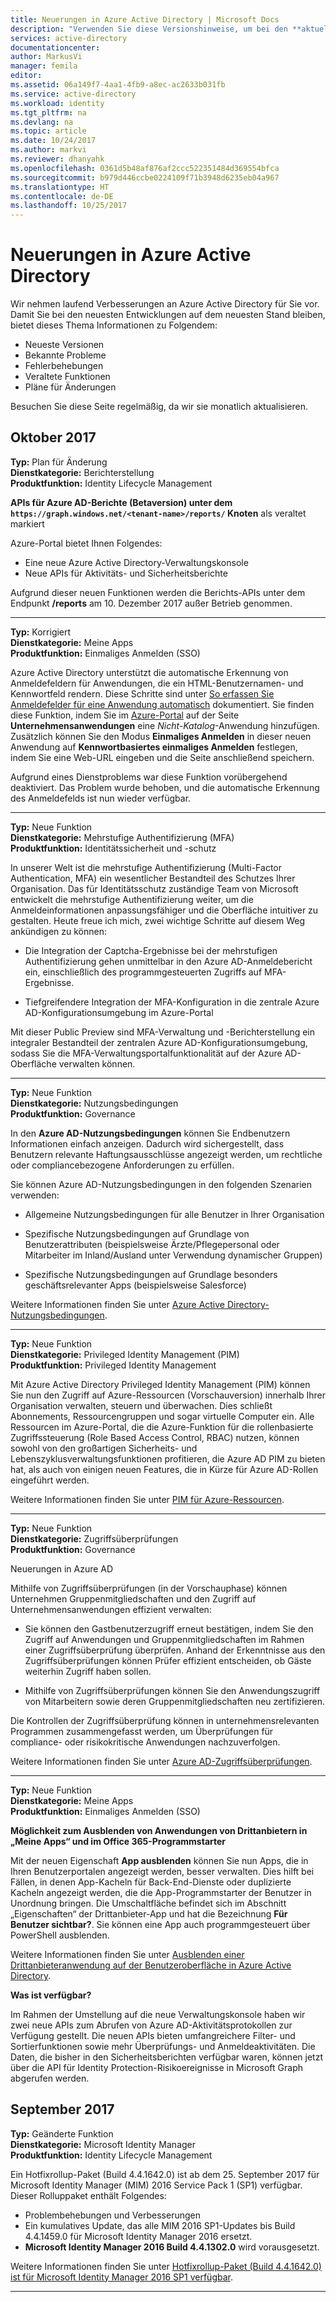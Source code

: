 ```yaml
---
title: Neuerungen in Azure Active Directory | Microsoft Docs
description: "Verwenden Sie diese Versionshinweise, um bei den **aktuellen Versionen**, **bekannten Problemen**, **Fehlerbehebungen**, **veralteter Funktionalität** und **Plänen für Änderungen** in Azure Active Directory auf dem Laufenden zu bleiben."
services: active-directory
documentationcenter: 
author: MarkusVi
manager: femila
editor: 
ms.assetid: 06a149f7-4aa1-4fb9-a8ec-ac2633b031fb
ms.service: active-directory
ms.workload: identity
ms.tgt_pltfrm: na
ms.devlang: na
ms.topic: article
ms.date: 10/24/2017
ms.author: markvi
ms.reviewer: dhanyahk
ms.openlocfilehash: 0361d5b48af876af2ccc522351484d369554bfca
ms.sourcegitcommit: b979d446ccbe0224109f71b3948d6235eb04a967
ms.translationtype: HT
ms.contentlocale: de-DE
ms.lasthandoff: 10/25/2017
---
```

# <a name="whats-new-in-azure-active-directory"></a>Neuerungen in Azure Active Directory

Wir nehmen laufend Verbesserungen an Azure Active Directory für Sie vor. Damit Sie bei den neuesten Entwicklungen auf dem neuesten Stand bleiben, bietet dieses Thema Informationen zu Folgendem:

-   Neueste Versionen 
-   Bekannte Probleme 
-   Fehlerbehebungen 
-   Veraltete Funktionen 
-   Pläne für Änderungen 

Besuchen Sie diese Seite regelmäßig, da wir sie monatlich aktualisieren.


## <a name="october-2017"></a>Oktober 2017

**Typ:** Plan für Änderung  
**Dienstkategorie:** Berichterstellung  
**Produktfunktion:** Identity Lifecycle Management  


**APIs für Azure AD-Berichte (Betaversion) unter dem `https://graph.windows.net/<tenant-name>/reports/` Knoten** als veraltet markiert

Azure-Portal bietet Ihnen Folgendes:

- Eine neue Azure Active Directory-Verwaltungskonsole 
- Neue APIs für Aktivitäts- und Sicherheitsberichte
 
Aufgrund dieser neuen Funktionen werden die Berichts-APIs unter dem Endpunkt **/reports** am 10. Dezember 2017 außer Betrieb genommen. 

---

**Typ:** Korrigiert   
**Dienstkategorie:** Meine Apps  
**Produktfunktion:** Einmaliges Anmelden (SSO)  


Azure Active Directory unterstützt die automatische Erkennung von Anmeldefeldern für Anwendungen, die ein HTML-Benutzernamen- und Kennwortfeld rendern.  Diese Schritte sind unter [So erfassen Sie Anmeldefelder für eine Anwendung automatisch](application-config-sso-problem-configure-password-sso-non-gallery.md#how-to-manually-capture-sign-in-fields-for-an-application) dokumentiert. Sie finden diese Funktion, indem Sie im [Azure-Portal](http://aad.portal.azure.com) auf der Seite **Unternehmensanwendungen** eine *Nicht-Katalog*-Anwendung hinzufügen. Zusätzlich können Sie den Modus **Einmaliges Anmelden** in dieser neuen Anwendung auf **Kennwortbasiertes einmaliges Anmelden** festlegen, indem Sie eine Web-URL eingeben und die Seite anschließend speichern.
 
Aufgrund eines Dienstproblems war diese Funktion vorübergehend deaktiviert. Das Problem wurde behoben, und die automatische Erkennung des Anmeldefelds ist nun wieder verfügbar.

---

**Typ:** Neue Funktion  
**Dienstkategorie:** Mehrstufige Authentifizierung (MFA)  
**Produktfunktion:** Identitätssicherheit und -schutz  


In unserer Welt ist die mehrstufige Authentifizierung (Multi-Factor Authentication, MFA) ein wesentlicher Bestandteil des Schutzes Ihrer Organisation. Das für Identitätsschutz zuständige Team von Microsoft entwickelt die mehrstufige Authentifizierung weiter, um die Anmeldeinformationen anpassungsfähiger und die Oberfläche intuitiver zu gestalten. Heute freue ich mich, zwei wichtige Schritte auf diesem Weg ankündigen zu können: 

- Die Integration der Captcha-Ergebnisse bei der mehrstufigen Authentifizierung gehen unmittelbar in den Azure AD-Anmeldebericht ein, einschließlich des programmgesteuerten Zugriffs auf MFA-Ergebnisse.

- Tiefgreifendere Integration der MFA-Konfiguration in die zentrale Azure AD-Konfigurationsumgebung im Azure-Portal

Mit dieser Public Preview sind MFA-Verwaltung und -Berichterstellung ein integraler Bestandteil der zentralen Azure AD-Konfigurationsumgebung, sodass Sie die MFA-Verwaltungsportalfunktionalität auf der Azure AD-Oberfläche verwalten können.


---
**Typ:** Neue Funktion  
**Dienstkategorie:** Nutzungsbedingungen  
**Produktfunktion:** Governance  


In den **Azure AD-Nutzungsbedingungen** können Sie Endbenutzern Informationen einfach anzeigen. Dadurch wird sichergestellt, dass Benutzern relevante Haftungsausschlüsse angezeigt werden, um rechtliche oder compliancebezogene Anforderungen zu erfüllen.

Sie können Azure AD-Nutzungsbedingungen in den folgenden Szenarien verwenden:

- Allgemeine Nutzungsbedingungen für alle Benutzer in Ihrer Organisation 

- Spezifische Nutzungsbedingungen auf Grundlage von Benutzerattributen (beispielsweise Ärzte/Pflegepersonal oder Mitarbeiter im Inland/Ausland unter Verwendung dynamischer Gruppen) 

- Spezifische Nutzungsbedingungen auf Grundlage besonders geschäftsrelevanter Apps (beispielsweise Salesforce)

Weitere Informationen finden Sie unter [Azure Active Directory-Nutzungsbedingungen](active-directory-tou.md).


---
**Typ:** Neue Funktion  
**Dienstkategorie:** Privileged Identity Management (PIM)  
**Produktfunktion:** Privileged Identity Management  


Mit Azure Active Directory Privileged Identity Management (PIM) können Sie nun den Zugriff auf Azure-Ressourcen (Vorschauversion) innerhalb Ihrer Organisation verwalten, steuern und überwachen. Dies schließt Abonnements, Ressourcengruppen und sogar virtuelle Computer ein. Alle Ressourcen im Azure-Portal, die die Azure-Funktion für die rollenbasierte Zugriffssteuerung (Role Based Access Control, RBAC) nutzen, können sowohl von den großartigen Sicherheits- und Lebenszyklusverwaltungsfunktionen profitieren, die Azure AD PIM zu bieten hat, als auch von einigen neuen Features, die in Kürze für Azure AD-Rollen eingeführt werden.

Weitere Informationen finden Sie unter [PIM für Azure-Ressourcen](privileged-identity-management/azure-pim-resource-rbac.md).


---
**Typ:** Neue Funktion  
**Dienstkategorie:** Zugriffsüberprüfungen  
**Produktfunktion:** Governance  


Neuerungen in Azure AD

Mithilfe von Zugriffsüberprüfungen (in der Vorschauphase) können Unternehmen Gruppenmitgliedschaften und den Zugriff auf Unternehmensanwendungen effizient verwalten: 

- Sie können den Gastbenutzerzugriff erneut bestätigen, indem Sie den Zugriff auf Anwendungen und Gruppenmitgliedschaften im Rahmen einer Zugriffsüberprüfung überprüfen. Anhand der Erkenntnisse aus den Zugriffsüberprüfungen können Prüfer effizient entscheiden, ob Gäste weiterhin Zugriff haben sollen.

- Mithilfe von Zugriffsüberprüfungen können Sie den Anwendungszugriff von Mitarbeitern sowie deren Gruppenmitgliedschaften neu zertifizieren.

Die Kontrollen der Zugriffsüberprüfung können in unternehmensrelevanten Programmen zusammengefasst werden, um Überprüfungen für compliance- oder risikokritische Anwendungen nachzuverfolgen.

Weitere Informationen finden Sie unter [Azure AD-Zugriffsüberprüfungen](active-directory-azure-ad-controls-access-reviews-overview.md).


---
**Typ:** Neue Funktion  
**Dienstkategorie:** Meine Apps  
**Produktfunktion:** Einmaliges Anmelden (SSO)  


**Möglichkeit zum Ausblenden von Anwendungen von Drittanbietern in „Meine Apps“ und im Office 365-Programmstarter**

Mit der neuen Eigenschaft **App ausblenden** können Sie nun Apps, die in Ihren Benutzerportalen angezeigt werden, besser verwalten. Dies hilft bei Fällen, in denen App-Kacheln für Back-End-Dienste oder duplizierte Kacheln angezeigt werden, die die App-Programmstarter der Benutzer in Unordnung bringen. Die Umschaltfläche befindet sich im Abschnitt „Eigenschaften“ der Drittanbieter-App und hat die Bezeichnung **Für Benutzer sichtbar?**. Sie können eine App auch programmgesteuert über PowerShell ausblenden. 

Weitere Informationen finden Sie unter [Ausblenden einer Drittanbieteranwendung auf der Benutzeroberfläche in Azure Active Directory](active-directory-coreapps-hide-third-party-app.md). 


**Was ist verfügbar?**

 Im Rahmen der Umstellung auf die neue Verwaltungskonsole haben wir zwei neue APIs zum Abrufen von Azure AD-Aktivitätsprotokollen zur Verfügung gestellt. Die neuen APIs bieten umfangreichere Filter- und Sortierfunktionen sowie mehr Überprüfungs- und Anmeldeaktivitäten. Die Daten, die bisher in den Sicherheitsberichten verfügbar waren, können jetzt über die API für Identity Protection-Risikoereignisse in Microsoft Graph abgerufen werden.


## <a name="september-2017"></a>September 2017

**Typ:** Geänderte Funktion  
**Dienstkategorie:** Microsoft Identity Manager  
**Produktfunktion:** Identity Lifecycle Management  


Ein Hotfixrollup-Paket (Build 4.4.1642.0) ist ab dem 25. September 2017 für Microsoft Identity Manager (MIM) 2016 Service Pack 1 (SP1) verfügbar. Dieser Rolluppaket enthält Folgendes:

- Problembehebungen und Verbesserungen
- Ein kumulatives Update, das alle MIM 2016 SP1-Updates bis Build 4.4.1459.0 für Microsoft Identity Manager 2016 ersetzt. 
- **Microsoft Identity Manager 2016 Build 4.4.1302.0** wird vorausgesetzt. 

Weitere Informationen finden Sie unter [Hotfixrollup-Paket (Build 4.4.1642.0) ist für Microsoft Identity Manager 2016 SP1 verfügbar](https://support.microsoft.com/en-us/help/4021562). 

---